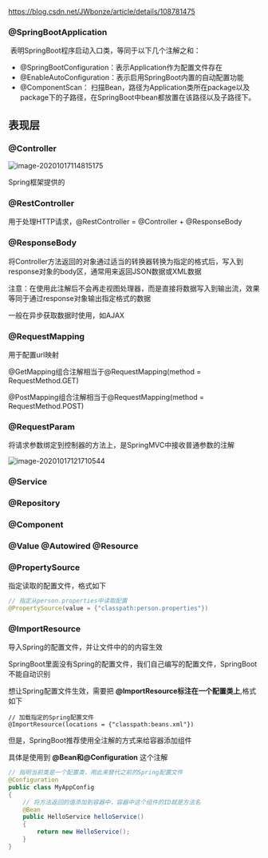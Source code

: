 https://blog.csdn.net/JWbonze/article/details/108781475

### @SpringBootApplication

​	表明SpringBoot程序启动入口类，等同于以下几个注解之和：

- @SpringBootConfiguration：表示Application作为配置文件存在
- @EnableAutoConfiguration：表示启用SpringBoot内置的自动配置功能
- @ComponentScan： 扫描Bean，路径为Application类所在package以及package下的子路径，在SpringBoot中bean都放置在该路径以及子路径下。



## 表现层



### @Controller

![image-20201017114815175](https://gitee.com/Vanni/pic-bed/raw/master/img/image-20201017114815175.png)

Spring框架提供的



### @RestController

用于处理HTTP请求，@RestController = @Controller + @ResponseBody

### @ResponseBody

将Controller方法返回的对象通过适当的转换器转换为指定的格式后，写入到response对象的body区，通常用来返回JSON数据或XML数据

注意：在使用此注解后不会再走视图处理器，而是直接将数据写入到输出流，效果等同于通过response对象输出指定格式的数据

一般在异步获取数据时使用，如AJAX

### @RequestMapping

用于配置url映射

@GetMapping组合注解相当于@RequestMapping(method = RequestMethod.GET)

@PostMapping组合注解相当于@RequestMapping(method = RequestMethod.POST)

### @RequestParam

将请求参数绑定到控制器的方法上，是SpringMVC中接收普通参数的注解

![image-20201017121710544](https://gitee.com/Vanni/pic-bed/raw/master/img/image-20201017121710544.png)

### @Service

### @Repository

### @Component

### @Value @Autowired @Resource

### @PropertySource

指定读取的配置文件，格式如下

```java
// 指定从person.properties中读取配置
@PropertySource(value = {"classpath:person.properties"})
```

### @ImportResource 

导入Spring的配置文件，并让文件中的的内容生效

SpringBoot里面没有Spring的配置文件，我们自己编写的配置文件，SpringBoot不能自动识别

想让Spring配置文件生效，需要把 **@ImportResource标注在一个配置类上**,格式如下

```
// 加载指定的Spring配置文件
@ImportResource(locations = {"classpath:beans.xml"})
```

但是，SpringBoot推荐使用全注解的方式来给容器添加组件

具体是使用到 **@Bean和@Configuration** 这个注解

```java
// 指明当前类是一个配置类，用此来替代之前的Spring配置文件
@Configuration
public class MyAppConfig 
{
    // 将方法返回的值添加到容器中，容器中这个组件的ID就是方法名
    @Bean
    public HelloService helloService()
    {
        return new HelloService();
    }
}
```









